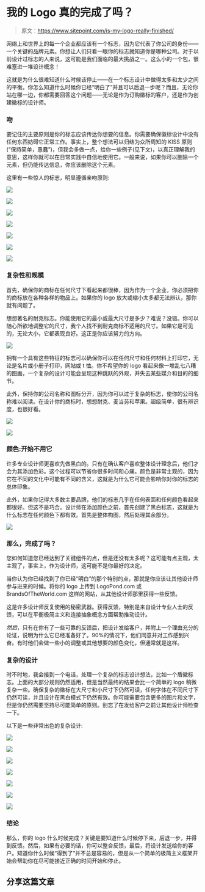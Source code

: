 # 我的 Logo 真的完成了吗？

> 原文：<https://www.sitepoint.com/is-my-logo-really-finished/>

网络上和世界上的每一个企业都应该有一个标志，因为它代表了你公司的身份——一个关键的品牌元素。你想让人们只看一眼你的标志就知道你是哪种公司。对于以前设计过标志的人来说，这可能是我们面临的最大挑战之一。这么小的一个包，很难塞进一堆设计概念！

这就是为什么很难知道什么时候该停止——在一个标志设计中做得太多和太少之间的平衡。你怎么知道什么时候你已经“明白了”并且可以后退一步呢？而且，无论你站在哪一边，你都需要回答这个问题——无论是作为订购徽标的客户，还是作为创建徽标的设计师。

### 吻

要记住的主要原则是你的标志应该传达你想要的信息。你需要确保徽标设计中没有任何东西妨碍它正常工作。事实上，整个想法可以归结为众所周知的 KISS 原则(“保持简单，愚蠢”)，但我会多做一点，给你一些例子(见下文)，以真正理解我的意思，这样你就可以在日常实践中自信地使用它。一般来说，如果你可以删除一个元素，但仍能传达信息，你应该删除这个元素。

这里有一些惊人的标志，明显遵循亲吻原则:

[![](img/fb0c8512b79dd07ace9a5d969a8cfc6d.png)](http://dribbble.com/shots/413709-Jive-Software-Logo-Design-In-pure-form)

[![](img/54f0bc337709fc4c13a3a927032e27d2.png)](http://logofaves.com/2011/11/voov/)

[![](img/28bba43ec20cea36465a3b3fd5b819d7.png)](http://vi.sualize.us/logos_2011_2012_on_the_behance_network_logo_typography_minimalistic_black_amp_white_picture_vSL3.html)

[![](img/9a706654813f3669bd28884a6e71c4b2.png)](http://www.behance.net/gallery/AkelNeto/6295719)

[![](img/76e2904ae5e8ef6dcc3ea6308ff2c5d2.png)](http://www.behance.net/gallery/Drew-Wheeler/4059611)

[![](img/1a9b1178d84fc9e0ee26596c9eb339b7.png)](http://www.behance.net/gallery/ATAMAN/6054557)

[![](img/42befd78080759ce8d3ddb7f298df932.png)](http://www.behance.net/gallery/eUDIGIT/5273249)

### 复杂性和规模

首先，确保你的商标在任何尺寸下看起来都很棒，因为作为一个企业，你必须把你的商标放在各种各样的物品上。如果你的 logo 放大或缩小太多都无法辨认，那你就有问题了。

想想著名的耐克标志。你能使用它的最小或最大尺寸是多少？难说？没错。你可以随心所欲地调整它的尺寸，我个人找不到耐克商标不适用的尺寸。如果它是可见的，无论大小，它都表现良好。这正是你应该努力的方向。

![](img/6f8a08a7df71983c63c10fd48f7a463e.png)

拥有一个具有这些特征的标志可以确保你可以在任何尺寸和任何材料上打印它，无论是名片或小册子打印，网站或 t 恤。你不希望你的 logo 看起来像一堆乱七八糟的图画，一个复杂的设计可能会呈现这种跳跃的外观，并失去某些媒介和目的的细节。

此外，保持你的公司名称和图标分开，因为你可以过于复杂的标志，使你的公司名称难以阅读。在设计你的商标时，想想耐克、麦当劳和苹果。超级简单，很有辨识度，也很好看。

![](img/2d4fc83c617c66f00022eda7c29313ef.png)

![](img/842cd6ba6c612fc198641c01e9300a13.png)

### 颜色:开始不用它

许多专业设计师更喜欢先做黑白的。只有在确认客户喜欢整体设计理念后，他们才会为其添加色彩。这个过程可以节省你很多时间和心痛。颜色是非常主观的，因为它在不同的文化中可能有不同的含义，这就是为什么它可能会影响你对你的标志的总体印象。

此外，如果你记得大多数主要品牌，他们的标志几乎在任何表面和任何颜色看起来都很好。但这不是巧合。设计师在添加颜色之前，首先创建了黑白标志，这就是为什么标志在任何颜色下都有效。首先是整体构图，然后处理其余部分。

![](img/0d93b812f6748d23daf34500504776bb.png)

### 那么，完成了吗？

您如何知道您已经达到了关键组件的点，但是还没有太多呢？这可能有点主观，太主观了，事实上，作为设计师，这可能不是你最好的决定。

当你认为你已经找到了你已经“明白”的那个特别的点，那就是你应该让其他设计师参与进来的时候。将你的 logo 上传到 LogoPond.com 或 BrandsOfTheWorld.com 这样的网站，从其他设计师那里获得一些反馈。

这是许多设计师反复使用的秘密武器。获得反馈，特别是来自设计专业人士的反馈，可以在平衡极简主义和连接抽象概念方面帮助推动设计。

*然后*，只有在你有了一些可靠的反馈后，把设计发给客户，并附上一个理由充分的论证，说明为什么它已经准备好了。90%的情况下，他们同意并对工作感到兴奋。有时他们会做一些小的调整或其他想要的颜色变化，但通常就是这样。

### 复杂的设计

时不时地，我会接到一个电话，处理一个复杂的标志设计想法，比如一个盾徽标志。上面的大部分规则仍然适用，但是当然最终的结果会比一个简单的 logo 稍微复杂一些。确保复杂的徽标在大尺寸和小尺寸下仍然可读，任何字体在不同尺寸下仍然可读，并且设计在黑白模式下仍然有效。你可能需要包含更多的图片和文字，但是你仍然需要坚持尽可能简单的原则。别忘了在发给客户之前让其他设计师检查一下。

以下是一些非常出色的复杂设计:

[![](img/620a7be5b91c2c8ea5075a6a5f271648.png)](http://www.dekiwallpapers.com/heineken-logo/)

[![](img/17878b0c191c8c66ad2e6121f6a5652c.png)](http://www.cpcfriendsblog.com/2011/06/dine-out-to-donate.html)

[![](img/a04fb8e03d79def16745f634418fc485.png)](http://www.behance.net/gallery/Culero/5594817)

[![](img/af321cb33a385ccf9d17bc678c9404c0.png)](http://www.behance.net/gallery/Logo-Collection/5657711)

[![](img/6e33f23038524a466358334923771986.png)](http://www.behance.net/gallery/McCooper-Studios/6105819)

[![](img/a77c0fd312c8f51882ff1c75b978772d.png)](http://www.behance.net/gallery/Vyclone/5952193)

[![](img/42e4b288e1508916b4ecd14b10a966e3.png)](http://www.behance.net/gallery/5-Logos-for-a-Candy-Emporium-Part-4-of-4-Tinseltown/5693125)

### 结论

那么，你的 logo 什么时候完成？关键是要知道什么时候停下来，后退一步，并得到反馈。然后，如果有必要的话，你可以整合反馈，最后，将设计发送给你的客户。知道你什么时候“得到了”并不总是容易的，但是从一个简单的极简主义框架开始会帮助你在尽可能接近正确的时间开始和停止。

## 分享这篇文章